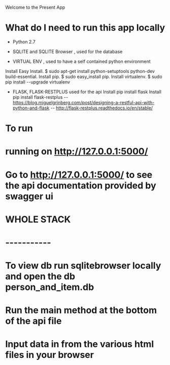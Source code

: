 Welcome to the Present App

# What do I need to run this app locally

- Python 2.7
- SQLITE and SQLITE Browser , used for the database

- VIRTUAL ENV , used to have a self contained python environment

Install Easy Install. $ sudo apt-get install python-setuptools python-dev build-essential.
Install pip. $ sudo easy_install pip.
Install virtualenv. $ sudo pip install --upgrade virtualenv

- FLASK, FLASK-RESTPLUS used for the api
Install pip install flask
Install pip install flask-restplus
-- https://blog.miguelgrinberg.com/post/designing-a-restful-api-with-python-and-flask
-- http://flask-restplus.readthedocs.io/en/stable/

# To run
# running on http://127.0.0.1:5000/
# Go to http://127.0.0.1:5000/ to see the api documentation provided by swagger ui
#
#  WHOLE STACK
#  -----------
#  To view db  run sqlitebrowser locally and open the db person_and_item.db
#  Run the main method at the bottom of the api file
#  Input data in from the various html files in your browser


